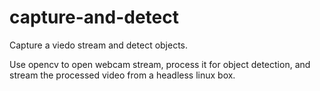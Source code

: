 # capture-and-detect
Capture a viedo stream and detect objects.

Use opencv to open webcam stream, process it for object detection, and stream the processed video from a headless linux box.



